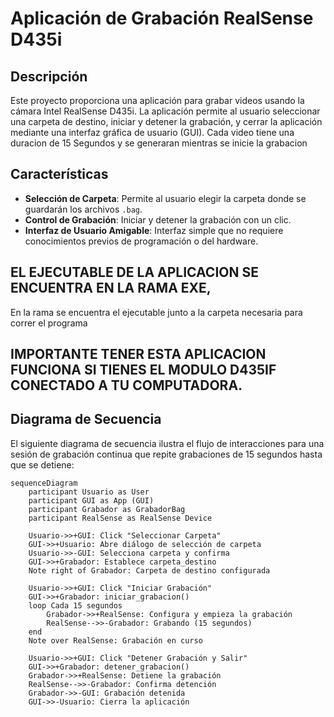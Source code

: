 # Aplicación de Grabación RealSense D435i

## Descripción
Este proyecto proporciona una aplicación para grabar videos usando la cámara Intel RealSense D435i. La aplicación permite al usuario seleccionar una carpeta de destino, iniciar y detener la grabación, y cerrar la aplicación mediante una interfaz gráfica de usuario (GUI).
Cada video tiene una duracion de 15 Segundos y se generaran mientras se inicie la grabacion
## Características
- **Selección de Carpeta**: Permite al usuario elegir la carpeta donde se guardarán los archivos `.bag`.
- **Control de Grabación**: Iniciar y detener la grabación con un clic.
- **Interfaz de Usuario Amigable**: Interfaz simple que no requiere conocimientos previos de programación o del hardware.
## EL EJECUTABLE DE LA APLICACION SE ENCUENTRA EN LA RAMA EXE, 
En la rama se encuentra el ejecutable junto a la carpeta necesaria para correr el programa

## IMPORTANTE TENER ESTA APLICACION FUNCIONA SI TIENES EL MODULO D435IF CONECTADO A TU COMPUTADORA.

## Diagrama de Secuencia

El siguiente diagrama de secuencia ilustra el flujo de interacciones para una sesión de grabación continua que repite grabaciones de 15 segundos hasta que se detiene:

```mermaid
sequenceDiagram
    participant Usuario as User
    participant GUI as App (GUI)
    participant Grabador as GrabadorBag
    participant RealSense as RealSense Device

    Usuario->>+GUI: Click "Seleccionar Carpeta"
    GUI->>+Usuario: Abre diálogo de selección de carpeta
    Usuario->>-GUI: Selecciona carpeta y confirma
    GUI->>+Grabador: Establece carpeta_destino
    Note right of Grabador: Carpeta de destino configurada

    Usuario->>+GUI: Click "Iniciar Grabación"
    GUI->>+Grabador: iniciar_grabacion()
    loop Cada 15 segundos
        Grabador->>+RealSense: Configura y empieza la grabación
        RealSense-->>-Grabador: Grabando (15 segundos)
    end
    Note over RealSense: Grabación en curso

    Usuario->>+GUI: Click "Detener Grabación y Salir"
    GUI->>+Grabador: detener_grabacion()
    Grabador->>+RealSense: Detiene la grabación
    RealSense-->>-Grabador: Confirma detención
    Grabador->>-GUI: Grabación detenida
    GUI->>-Usuario: Cierra la aplicación
